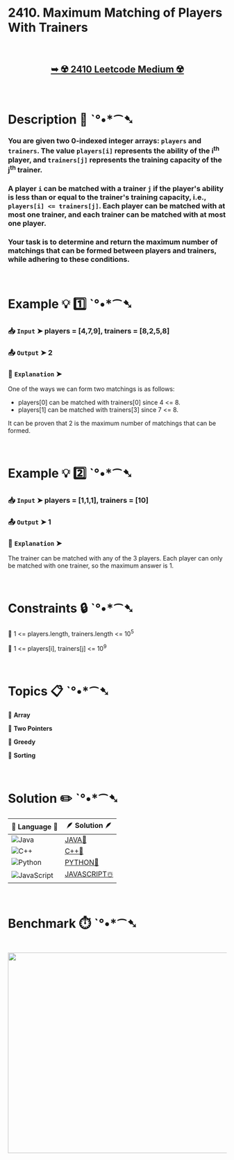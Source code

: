 # 2410. Maximum Matching of Players With Trainers

</br>

<h2 align="center"> 

<a href="https://leetcode.com/problems/maximum-matching-of-players-with-trainers/description/?envType=daily-question&envId=2025-07-13"><strong>➥ ☢️ 2410 Leetcode Medium ☢️ </strong></a>
</h2>

</br>

# Description 📜 ˋ°•*⁀➷

### You are given two 0-indexed integer arrays: `players` and `trainers`. The value `players[i]` represents the ability of the i<sup>th</sup> player, and `trainers[j]` represents the training capacity of the j<sup>th</sup> trainer.

### A player `i` can be matched with a trainer `j` if the player's ability is less than or equal to the trainer's training capacity, i.e., `players[i] <= trainers[j]`. Each player can be matched with at most one trainer, and each trainer can be matched with at most one player.

### Your task is to determine and return the maximum number of matchings that can be formed between players and trainers, while adhering to these conditions.

</br>

# Example 💡 1️⃣ ˋ°•*⁀➷

  ### 📥 `Input`  ➤ players = [4,7,9], trainers = [8,2,5,8]

  ### 📤 `Output`  ➤ 2

  ### 🔦 `Explanation`  ➤
One of the ways we can form two matchings is as follows:

- players[0] can be matched with trainers[0] since 4 <= 8.
- players[1] can be matched with trainers[3] since 7 <= 8.

It can be proven that 2 is the maximum number of matchings that can be formed.

</br>

# Example 💡 2️⃣ ˋ°•*⁀➷

  ### 📥 `Input` ➤ players = [1,1,1], trainers = [10]

  ### 📤 `Output`  ➤ 1

  ### 🔦 `Explanation` ➤
The trainer can be matched with any of the 3 players.
Each player can only be matched with one trainer, so the maximum answer is 1.

</br>

# Constraints 🔒 ˋ°•*⁀➷

🔹 1 <= players.length, trainers.length <= 10<sup>5</sup> </br>

🔹 1 <= players[i], trainers[j] <= 10<sup>9</sup> </br>

</br>

# Topics 📋 ˋ°•*⁀➷

🔸 **Array**  </br>

🔸 **Two Pointers**  </br>

🔸 **Greedy**  </br>

🔸 **Sorting**  </br>

</br>

# Solution ✏️ ˋ°•*⁀➷

| 📒 Language 📒  | 🪶 Solution 🪶 |
| ------------- | ------------- |
|  ![Java](https://img.shields.io/badge/java-%23ED8B00.svg?style=for-the-badge&logo=openjdk&logoColor=white)  | [JAVA🍁]() |
|  ![C++](https://img.shields.io/badge/c++-%2300599C.svg?style=for-the-badge&logo=c%2B%2B&logoColor=white)  | [C++🎲]()  |
|  ![Python](https://img.shields.io/badge/python-3670A0?style=for-the-badge&logo=python&logoColor=ffdd54)    | [PYTHON🍰]() |
| ![JavaScript](https://img.shields.io/badge/javascript-%23323330.svg?style=for-the-badge&logo=javascript&logoColor=%23F7DF1E)   | [JAVASCRIPT☃️]() |

</br>

# Benchmark ⏱️ ˋ°•*⁀➷

<h1  align="center" >

<img src ="" width = "700px" height="462px" />

</h1>
